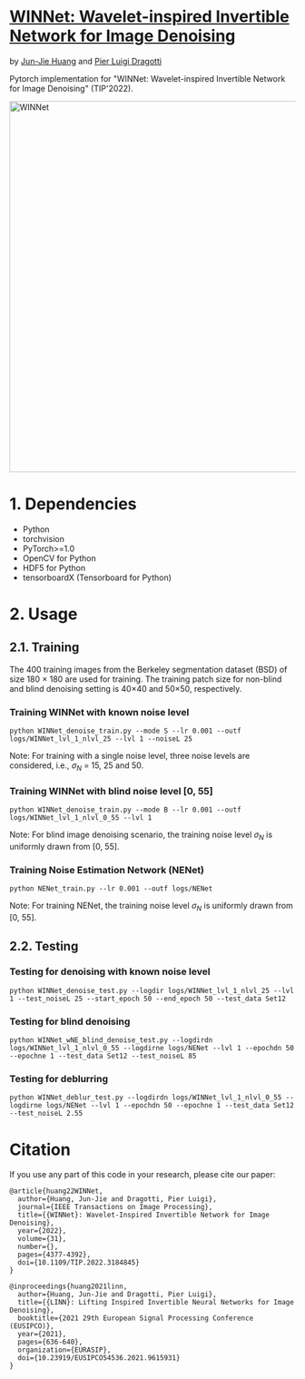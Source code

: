# [WINNet: Wavelet-inspired Invertible Network for Image Denoising](https://ieeexplore.ieee.org/document/9807636)
by [Jun-Jie Huang](https://jjhuangcs.github.io/) and [Pier Luigi Dragotti](http://www.commsp.ee.ic.ac.uk/~pld/)

Pytorch implementation for "WINNet: Wavelet-inspired Invertible Network for Image Denoising" (TIP'2022).

<img width="654" alt="WINNet" src="https://user-images.githubusercontent.com/89965355/178172283-b6b9e7da-add2-44ad-b83d-3b87918a8c5b.png">

# 1. Dependencies
* Python
* torchvision
* PyTorch>=1.0
* OpenCV for Python
* HDF5 for Python
* tensorboardX (Tensorboard for Python)

# 2. Usage

## 2.1. Training

The 400 training images from the Berkeley segmentation dataset (BSD) of size 180 × 180 are used for training. The training patch size for
non-blind and blind denoising setting is 40×40 and 50×50, respectively.

### Training WINNet with known noise level
```python WINNet_denoise_train.py --mode S --lr 0.001 --outf logs/WINNet_lvl_1_nlvl_25 --lvl 1 --noiseL 25```

Note: For training with a single noise level, three noise levels are considered, i.e., $\sigma_N$ = 15, 25 and 50.

### Training WINNet with blind noise level [0, 55]
```python WINNet_denoise_train.py --mode B --lr 0.001 --outf logs/WINNet_lvl_1_nlvl_0_55 --lvl 1```

Note: For blind image denoising scenario, the training noise level $\sigma_N$ is uniformly drawn from [0, 55].

### Training Noise Estimation Network (NENet)
```python NENet_train.py --lr 0.001 --outf logs/NENet```

Note: For training NENet, the training noise level $\sigma_N$ is uniformly drawn from [0, 55].

## 2.2. Testing

### Testing for denoising with known noise level
```python WINNet_denoise_test.py --logdir logs/WINNet_lvl_1_nlvl_25 --lvl 1 --test_noiseL 25 --start_epoch 50 --end_epoch 50 --test_data Set12```

### Testing for blind denoising
```python WINNet_wNE_blind_denoise_test.py --logdirdn logs/WINNet_lvl_1_nlvl_0_55 --logdirne logs/NENet --lvl 1 --epochdn 50 --epochne 1 --test_data Set12 --test_noiseL 85```

### Testing for deblurring
```python WINNet_deblur_test.py --logdirdn logs/WINNet_lvl_1_nlvl_0_55 --logdirne logs/NENet --lvl 1 --epochdn 50 --epochne 1 --test_data Set12 --test_noiseL 2.55```

# Citation

If you use any part of this code in your research, please cite our paper:


```
@article{huang22WINNet,
  author={Huang, Jun-Jie and Dragotti, Pier Luigi},
  journal={IEEE Transactions on Image Processing},
  title={{WINNet}: Wavelet-Inspired Invertible Network for Image Denoising},
  year={2022},
  volume={31},
  number={},
  pages={4377-4392},
  doi={10.1109/TIP.2022.3184845}
}
```
```
@inproceedings{huang2021linn,
  author={Huang, Jun-Jie and Dragotti, Pier Luigi},
  title={{LINN}: Lifting Inspired Invertible Neural Networks for Image Denoising},
  booktitle={2021 29th European Signal Processing Conference (EUSIPCO)}, 
  year={2021},
  pages={636-640},
  organization={EURASIP},
  doi={10.23919/EUSIPCO54536.2021.9615931}
}
```

